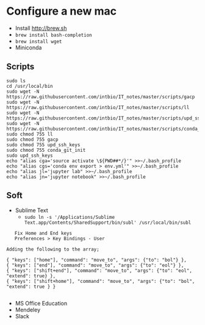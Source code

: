 # Configure a new mac
- Install http://brew.sh
- `brew install bash-completion`
- `brew install wget`
- Miniconda

## Scripts
```
sudo ls
cd /usr/local/bin
sudo wget -N https://raw.githubusercontent.com/intbio/IT_notes/master/scripts/gacp
sudo wget -N https://raw.githubusercontent.com/intbio/IT_notes/master/scripts/ll
sudo wget -N https://raw.githubusercontent.com/intbio/IT_notes/master/scripts/upd_ssh_keys
sudo wget -N https://raw.githubusercontent.com/intbio/IT_notes/master/scripts/conda_git_init
sudo chmod 755 ll
sudo chmod 755 gacp
sudo chmod 755 upd_ssh_keys
sudo chmod 755 conda_git_init
sudo upd_ssh_keys
echo "alias cga='source activate \${PWD##*/}'" >>~/.bash_profile
echo "alias cgs='conda env export > env.yml'" >>~/.bash_profile
echo "alias jl='jupyter lab" >>~/.bash_profile
echo "alias jn='jupyter notebook" >>~/.bash_profile
```



## Soft
- Sublime Text
   - `sudo ln -s '/Applications/Sublime Text.app/Contents/SharedSupport/bin/subl' /usr/local/bin/subl`
   
```
   Fix Home and End keys
   Preferences > Key Bindings - User

Adding the following to the array;

{ "keys": ["home"], "command": "move_to", "args": {"to": "bol"} },
{ "keys": ["end"], "command": "move_to", "args": {"to": "eol"} },
{ "keys": ["shift+end"], "command": "move_to", "args": {"to": "eol", "extend": true} },
{ "keys": ["shift+home"], "command": "move_to", "args": {"to": "bol", "extend": true } }
  
```

- MS Office Education
- Mendeley
- Slack

